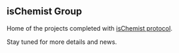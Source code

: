 
## isChemist Group

Home of the projects completed with [isChemist protocol](https://github.com/ischemist/protocol).

Stay tuned for more details and news.
